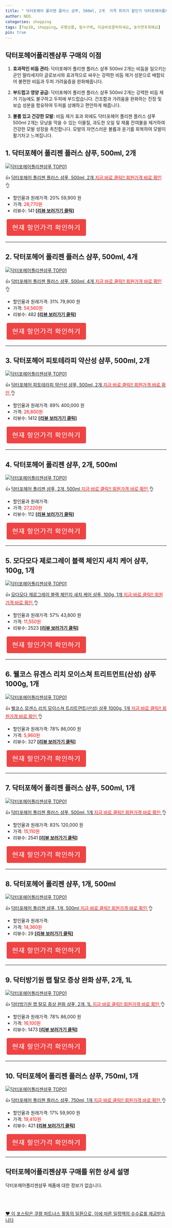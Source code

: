 ```yaml
---
title: " 닥터포헤어 폴리젠 플러스 샴푸, 500ml, 2개  가격 최저가 할인가 닥터포헤어폴리젠샴푸 최저가 추천 제품 비교"
author: NEO.
categories: shopping
tags: [Top10, shopping, 유행상품, 필수구매, 지금바로클릭하세요, 놓치면후회해요]
pin: true
---
```

## 닥터포헤어폴리젠샴푸 구매의 이점
1. **효과적인 비듬 관리:** 닥터포헤어 폴리젠 플러스 샴푸 500ml 2개는 비듬을 일으키는 균인 말라세지아 글로보사와 효과적으로 싸우는 강력한 비듬 제거 성분으로 배합되어 불편한 비듬과 두피 가려움증을 완화해줍니다.


2. **부드럽고 영양 공급:** 닥터포헤어 폴리젠 플러스 샴푸 500ml 2개는 강력한 비듬 제거 기능에도 불구하고 두피에 부드럽습니다. 건조함과 가려움을 완화하는 진정 및 보습 성분을 함유하여 두피를 상쾌하고 편안하게 해줍니다.


3. **볼륨 있고 건강한 모발:** 비듬 제거 효과 외에도 닥터포헤어 폴리젠 플러스 샴푸 500ml 2개는 모낭을 막을 수 있는 이물질, 과도한 오일 및 제품 잔여물을 제거하여 건강한 모발 성장을 촉진합니다. 모발의 자연스러운 볼륨과 윤기를 회복하여 모발이 활기차고 느껴집니다.

   

## 1.  닥터포헤어 폴리젠 플러스 샴푸, 500ml, 2개 

[![닥터포헤어폴리젠샴푸 TOP01](https://thumbnail9.coupangcdn.com/thumbnails/remote/490x490ex/image/retail/images/1177100039789403-ea4ed86e-a91f-4b8a-b165-703204f8f6f9.jpg)](https://link.coupang.com/re/AFFSDP?lptag=AF3617701&subid=GithubCoopas&pageKey=7770123520&traceid=V0-153&itemId=20974572049&vendorItemId=85072875901)


👍 [ 닥터포헤어 폴리젠 플러스 샴푸, 500ml, 2개  <font color=red> 지금 바로 클릭!! 회원가격 바로 확인 </font> ](https://link.coupang.com/re/AFFSDP?lptag=AF3617701&subid=GithubCoopas&pageKey=7770123520&traceid=V0-153&itemId=20974572049&vendorItemId=85072875901) 👌 


- 할인율과 원래가격: 20%  59,900   원
- 가격: <span style='color:red'>28,770원</span>
- 리뷰수: 141  [**[리뷰 보러가기 클릭]**](https://link.coupang.com/re/AFFSDP?lptag=AF3617701&subid=GithubCoopas&pageKey=7770123520&traceid=V0-153&itemId=20974572049&vendorItemId=85072875901)

[![](/discount_price.png)](https://link.coupang.com/re/AFFSDP?lptag=AF3617701&subid=GithubCoopas&pageKey=7770123520&traceid=V0-153&itemId=20974572049&vendorItemId=85072875901)

---


   

## 2.  닥터포헤어 폴리젠 플러스 샴푸, 500ml, 4개 

[![닥터포헤어폴리젠샴푸 TOP01](https://thumbnail8.coupangcdn.com/thumbnails/remote/490x490ex/image/retail/images/1177099029769907-d79f2083-e922-49ce-a239-fcab21fe5a12.jpg)](https://link.coupang.com/re/AFFSDP?lptag=AF3617701&subid=GithubCoopas&pageKey=7770123520&traceid=V0-153&itemId=20974573287&vendorItemId=72044252618)


👍 [ 닥터포헤어 폴리젠 플러스 샴푸, 500ml, 4개  <font color=red> 지금 바로 클릭!! 회원가격 바로 확인 </font> ](https://link.coupang.com/re/AFFSDP?lptag=AF3617701&subid=GithubCoopas&pageKey=7770123520&traceid=V0-153&itemId=20974573287&vendorItemId=72044252618) 👌 


- 할인율과 원래가격: 31%  79,900   원
- 가격: <span style='color:red'>54,560원</span>
- 리뷰수: 482  [**[리뷰 보러가기 클릭]**](https://link.coupang.com/re/AFFSDP?lptag=AF3617701&subid=GithubCoopas&pageKey=7770123520&traceid=V0-153&itemId=20974573287&vendorItemId=72044252618)

[![](/discount_price.png)](https://link.coupang.com/re/AFFSDP?lptag=AF3617701&subid=GithubCoopas&pageKey=7770123520&traceid=V0-153&itemId=20974573287&vendorItemId=72044252618)

---


   

## 3.  닥터포헤어 피토테라피 약산성 샴푸, 500ml, 2개 

[![닥터포헤어폴리젠샴푸 TOP01](https://thumbnail10.coupangcdn.com/thumbnails/remote/490x490ex/image/retail/images/1177105548524523-738ef236-5686-4398-9133-e406e4d9317c.jpg)](https://link.coupang.com/re/AFFSDP?lptag=AF3617701&subid=GithubCoopas&pageKey=6602268423&traceid=V0-153&itemId=16457270375&vendorItemId=83647431060)


👍 [ 닥터포헤어 피토테라피 약산성 샴푸, 500ml, 2개  <font color=red> 지금 바로 클릭!! 회원가격 바로 확인 </font> ](https://link.coupang.com/re/AFFSDP?lptag=AF3617701&subid=GithubCoopas&pageKey=6602268423&traceid=V0-153&itemId=16457270375&vendorItemId=83647431060) 👌 


- 할인율과 원래가격: 89%  400,000   원
- 가격: <span style='color:red'>26,800원</span>
- 리뷰수: 1412  [**[리뷰 보러가기 클릭]**](https://link.coupang.com/re/AFFSDP?lptag=AF3617701&subid=GithubCoopas&pageKey=6602268423&traceid=V0-153&itemId=16457270375&vendorItemId=83647431060)

[![](/discount_price.png)](https://link.coupang.com/re/AFFSDP?lptag=AF3617701&subid=GithubCoopas&pageKey=6602268423&traceid=V0-153&itemId=16457270375&vendorItemId=83647431060)

---


   

## 4.  닥터포헤어 폴리젠 샴푸, 2개, 500ml 

[![닥터포헤어폴리젠샴푸 TOP01](https://thumbnail10.coupangcdn.com/thumbnails/remote/490x490ex/image/retail/images/596334695286571-0f10585d-13bf-4330-9991-1db92415cade.png)](https://link.coupang.com/re/AFFSDP?lptag=AF3617701&subid=GithubCoopas&pageKey=7757889833&traceid=V0-153&itemId=20993801193&vendorItemId=88058147425)


👍 [ 닥터포헤어 폴리젠 샴푸, 2개, 500ml  <font color=red> 지금 바로 클릭!! 회원가격 바로 확인 </font> ](https://link.coupang.com/re/AFFSDP?lptag=AF3617701&subid=GithubCoopas&pageKey=7757889833&traceid=V0-153&itemId=20993801193&vendorItemId=88058147425) 👌 


- 할인율과 원래가격: 
- 가격: <span style='color:red'>27,220원</span>
- 리뷰수: 112  [**[리뷰 보러가기 클릭]**](https://link.coupang.com/re/AFFSDP?lptag=AF3617701&subid=GithubCoopas&pageKey=7757889833&traceid=V0-153&itemId=20993801193&vendorItemId=88058147425)

[![](/discount_price.png)](https://link.coupang.com/re/AFFSDP?lptag=AF3617701&subid=GithubCoopas&pageKey=7757889833&traceid=V0-153&itemId=20993801193&vendorItemId=88058147425)

---


   

## 5.  모다모다 제로그레이 블랙 체인지 새치 케어 샴푸, 100g, 1개 

[![닥터포헤어폴리젠샴푸 TOP01](https://thumbnail10.coupangcdn.com/thumbnails/remote/490x490ex/image/retail/images/1597830218139510-758fab86-430d-409f-a390-7c8065cf5e26.jpg)](https://link.coupang.com/re/AFFSDP?lptag=AF3617701&subid=GithubCoopas&pageKey=7662319445&traceid=V0-153&itemId=20417094512&vendorItemId=87498867415)


👍 [ 모다모다 제로그레이 블랙 체인지 새치 케어 샴푸, 100g, 1개  <font color=red> 지금 바로 클릭!! 회원가격 바로 확인 </font> ](https://link.coupang.com/re/AFFSDP?lptag=AF3617701&subid=GithubCoopas&pageKey=7662319445&traceid=V0-153&itemId=20417094512&vendorItemId=87498867415) 👌 


- 할인율과 원래가격: 57%  43,800   원
- 가격: <span style='color:red'>11,550원</span>
- 리뷰수: 2523  [**[리뷰 보러가기 클릭]**](https://link.coupang.com/re/AFFSDP?lptag=AF3617701&subid=GithubCoopas&pageKey=7662319445&traceid=V0-153&itemId=20417094512&vendorItemId=87498867415)

[![](/discount_price.png)](https://link.coupang.com/re/AFFSDP?lptag=AF3617701&subid=GithubCoopas&pageKey=7662319445&traceid=V0-153&itemId=20417094512&vendorItemId=87498867415)

---


   

## 6.  웰코스 뮤겐스 리치 모이스쳐 트리트먼트(산성) 샴푸 1000g, 1개 

[![닥터포헤어폴리젠샴푸 TOP01](https://thumbnail6.coupangcdn.com/thumbnails/remote/490x490ex/image/vendor_inventory/images/2017/02/02/10/2/b0272921-abc7-4466-afed-890c4f017cae.jpg)](https://link.coupang.com/re/AFFSDP?lptag=AF3617701&subid=GithubCoopas&pageKey=13990875&traceid=V0-153&itemId=57902805&vendorItemId=70440510823)


👍 [ 웰코스 뮤겐스 리치 모이스쳐 트리트먼트(산성) 샴푸 1000g, 1개  <font color=red> 지금 바로 클릭!! 회원가격 바로 확인 </font> ](https://link.coupang.com/re/AFFSDP?lptag=AF3617701&subid=GithubCoopas&pageKey=13990875&traceid=V0-153&itemId=57902805&vendorItemId=70440510823) 👌 


- 할인율과 원래가격: 78%  86,000   원
- 가격: <span style='color:red'>5,960원</span>
- 리뷰수: 327  [**[리뷰 보러가기 클릭]**](https://link.coupang.com/re/AFFSDP?lptag=AF3617701&subid=GithubCoopas&pageKey=13990875&traceid=V0-153&itemId=57902805&vendorItemId=70440510823)

[![](/discount_price.png)](https://link.coupang.com/re/AFFSDP?lptag=AF3617701&subid=GithubCoopas&pageKey=13990875&traceid=V0-153&itemId=57902805&vendorItemId=70440510823)

---


   

## 7.  닥터포헤어 폴리젠 플러스 샴푸, 500ml, 1개 

[![닥터포헤어폴리젠샴푸 TOP01](https://thumbnail8.coupangcdn.com/thumbnails/remote/490x490ex/image/retail/images/1177100168181270-0f892068-d40f-4aea-b967-191895b9d430.jpg)](https://link.coupang.com/re/AFFSDP?lptag=AF3617701&subid=GithubCoopas&pageKey=7770123520&traceid=V0-153&itemId=20974511188&vendorItemId=74303603529)


👍 [ 닥터포헤어 폴리젠 플러스 샴푸, 500ml, 1개  <font color=red> 지금 바로 클릭!! 회원가격 바로 확인 </font> ](https://link.coupang.com/re/AFFSDP?lptag=AF3617701&subid=GithubCoopas&pageKey=7770123520&traceid=V0-153&itemId=20974511188&vendorItemId=74303603529) 👌 


- 할인율과 원래가격: 83%  120,000   원
- 가격: <span style='color:red'>15,110원</span>
- 리뷰수: 2541  [**[리뷰 보러가기 클릭]**](https://link.coupang.com/re/AFFSDP?lptag=AF3617701&subid=GithubCoopas&pageKey=7770123520&traceid=V0-153&itemId=20974511188&vendorItemId=74303603529)

[![](/discount_price.png)](https://link.coupang.com/re/AFFSDP?lptag=AF3617701&subid=GithubCoopas&pageKey=7770123520&traceid=V0-153&itemId=20974511188&vendorItemId=74303603529)

---


   

## 8.  닥터포헤어 폴리젠 샴푸, 1개, 500ml 

[![닥터포헤어폴리젠샴푸 TOP01](https://thumbnail7.coupangcdn.com/thumbnails/remote/490x490ex/image/retail/images/2371477276965686-5e28397f-63f2-40c7-a2be-ef32967a3eeb.jpg)](https://link.coupang.com/re/AFFSDP?lptag=AF3617701&subid=GithubCoopas&pageKey=7757889833&traceid=V0-153&itemId=20913716210&vendorItemId=87980644263)


👍 [ 닥터포헤어 폴리젠 샴푸, 1개, 500ml  <font color=red> 지금 바로 클릭!! 회원가격 바로 확인 </font> ](https://link.coupang.com/re/AFFSDP?lptag=AF3617701&subid=GithubCoopas&pageKey=7757889833&traceid=V0-153&itemId=20913716210&vendorItemId=87980644263) 👌 


- 할인율과 원래가격: 
- 가격: <span style='color:red'>14,360원</span>
- 리뷰수: 29  [**[리뷰 보러가기 클릭]**](https://link.coupang.com/re/AFFSDP?lptag=AF3617701&subid=GithubCoopas&pageKey=7757889833&traceid=V0-153&itemId=20913716210&vendorItemId=87980644263)

[![](/discount_price.png)](https://link.coupang.com/re/AFFSDP?lptag=AF3617701&subid=GithubCoopas&pageKey=7757889833&traceid=V0-153&itemId=20913716210&vendorItemId=87980644263)

---


   

## 9.  닥터방기원 랩 탈모 증상 완화 샴푸, 2개, 1L 

[![닥터포헤어폴리젠샴푸 TOP01](https://thumbnail8.coupangcdn.com/thumbnails/remote/490x490ex/image/retail/images/8829630590687672-8402d156-61c3-4faa-984e-2253a804742b.jpg)](https://link.coupang.com/re/AFFSDP?lptag=AF3617701&subid=GithubCoopas&pageKey=6778832796&traceid=V0-153&itemId=17735656481&vendorItemId=73089643943)


👍 [ 닥터방기원 랩 탈모 증상 완화 샴푸, 2개, 1L  <font color=red> 지금 바로 클릭!! 회원가격 바로 확인 </font> ](https://link.coupang.com/re/AFFSDP?lptag=AF3617701&subid=GithubCoopas&pageKey=6778832796&traceid=V0-153&itemId=17735656481&vendorItemId=73089643943) 👌 


- 할인율과 원래가격: 78%  86,000   원
- 가격: <span style='color:red'>16,100원</span>
- 리뷰수: 1473  [**[리뷰 보러가기 클릭]**](https://link.coupang.com/re/AFFSDP?lptag=AF3617701&subid=GithubCoopas&pageKey=6778832796&traceid=V0-153&itemId=17735656481&vendorItemId=73089643943)

[![](/discount_price.png)](https://link.coupang.com/re/AFFSDP?lptag=AF3617701&subid=GithubCoopas&pageKey=6778832796&traceid=V0-153&itemId=17735656481&vendorItemId=73089643943)

---


   

## 10.  닥터포헤어 폴리젠 플러스 샴푸, 750ml, 1개 

[![닥터포헤어폴리젠샴푸 TOP01](https://thumbnail8.coupangcdn.com/thumbnails/remote/490x490ex/image/retail/images/4694762697915130-0a7d36f3-97fd-4dcf-a563-6936d21eaa3e.jpg)](https://link.coupang.com/re/AFFSDP?lptag=AF3617701&subid=GithubCoopas&pageKey=5126161622&traceid=V0-153&itemId=18120697889&vendorItemId=79314150632)


👍 [ 닥터포헤어 폴리젠 플러스 샴푸, 750ml, 1개  <font color=red> 지금 바로 클릭!! 회원가격 바로 확인 </font> ](https://link.coupang.com/re/AFFSDP?lptag=AF3617701&subid=GithubCoopas&pageKey=5126161622&traceid=V0-153&itemId=18120697889&vendorItemId=79314150632) 👌 


- 할인율과 원래가격: 17%  59,900   원
- 가격: <span style='color:red'>19,410원</span>
- 리뷰수: 421  [**[리뷰 보러가기 클릭]**](https://link.coupang.com/re/AFFSDP?lptag=AF3617701&subid=GithubCoopas&pageKey=5126161622&traceid=V0-153&itemId=18120697889&vendorItemId=79314150632)

[![](/discount_price.png)](https://link.coupang.com/re/AFFSDP?lptag=AF3617701&subid=GithubCoopas&pageKey=5126161622&traceid=V0-153&itemId=18120697889&vendorItemId=79314150632)

---
## 닥터포헤어폴리젠샴푸 구매를 위한 상세 설명
닥터포헤어폴리젠샴푸 제품에 대한 정보가 없습니다.<br><br><br><br><br> [ ❤  이 포스팅은 쿠팡 파트너스 활동의 일환으로, 이에 따른 일정액의 수수료를 제공받습니다](https://link.coupang.com/a/bcEFyh)